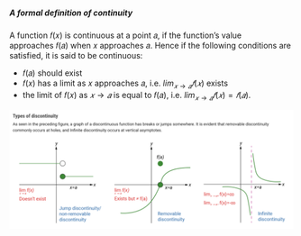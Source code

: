 ##### A formal definition of continuity

A function 𝑓(𝑥) is continuous at a point 𝑎, if the function’s value approaches 𝑓(𝑎) when 𝑥 approaches 𝑎. Hence if the following conditions are satisfied, it is said to be continuous:

- 𝑓(𝑎) should exist
- 𝑓(𝑥) has a limit as 𝑥 approaches 𝑎, i.e. $lim_{𝑥→𝑎}𝑓(𝑥)$ exists
- the limit of 𝑓(𝑥) as $𝑥→𝑎$ is equal to 𝑓(𝑎), i.e. $lim_{𝑥→𝑎}𝑓(𝑥)=𝑓(𝑎)$.

![](../public/9c0134578a74416f639b9cae118d59ed.png)